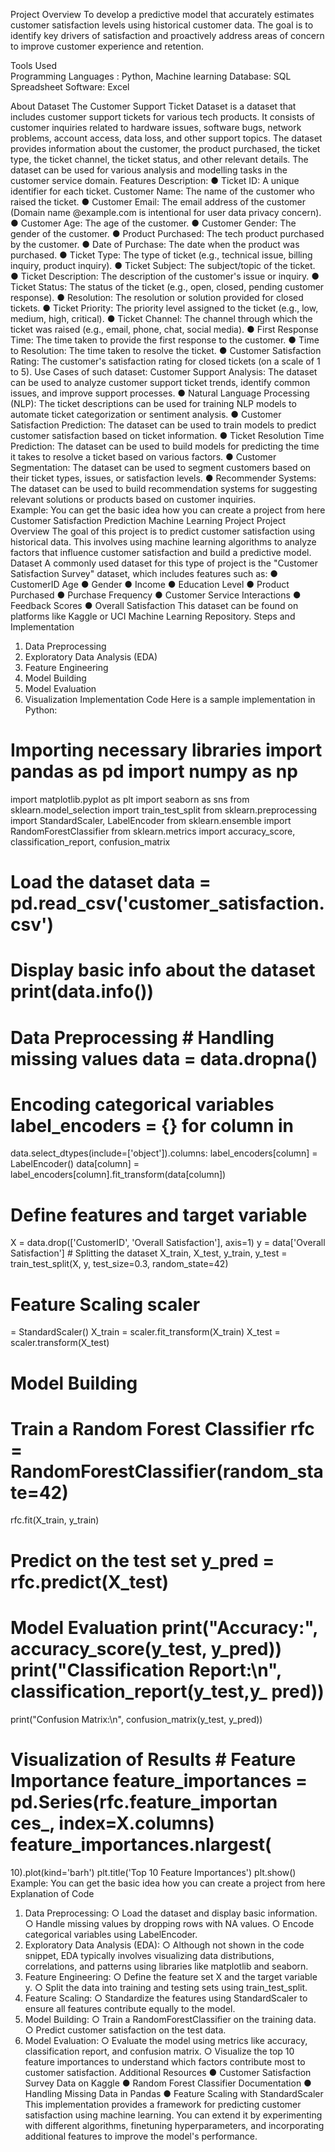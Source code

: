 Project Overview 
To develop a predictive model that accurately estimates customer satisfaction levels using historical customer data. The goal is to identify key drivers of satisfaction and proactively address areas of concern to improve customer experience and retention.  
 
Tools Used  
Programming Languages : Python, Machine learning 
Database: SQL  
Spreadsheet Software: Excel  
 
About Dataset 
The Customer Support Ticket Dataset is a dataset that includes customer support tickets for various tech products. It consists of customer inquiries related to hardware issues, software bugs, network problems, account access, data loss, and other support topics. The dataset provides information about the customer, the product purchased, the ticket type, the ticket channel, the ticket status, and other relevant 
details. 
The dataset can be used for various analysis and modelling tasks in the customer service domain. 
Features Description: 
●	Ticket ID: A unique identifier for each ticket. 
Customer Name: The name of the customer who raised the ticket. 
●	Customer Email: The email address of the customer (Domain name @example.com is intentional for user data privacy concern). 
●	Customer Age: The age of the customer. 
●	Customer Gender: The gender of the customer. 
●	Product Purchased: The tech product purchased by the customer. 
●	Date of Purchase: The date when the product was purchased. 
●	Ticket Type: The type of ticket (e.g., technical issue, billing inquiry, product inquiry). 
●	Ticket Subject: The subject/topic of the ticket. 
●	Ticket Description: The description of the customer's issue or inquiry. 
●	Ticket Status: The status of the ticket (e.g., open, closed, pending customer response). 
●	Resolution: The resolution or solution provided for closed tickets. 
●	Ticket Priority: The priority level assigned to the ticket (e.g., low, medium, high, 
critical). 
●	Ticket Channel: The channel through which the ticket was raised (e.g., email, phone, chat, social media). 
●	First Response Time: The time taken to provide the first response to the customer. 
●	Time to Resolution: The time taken to resolve the ticket. 
●	Customer Satisfaction Rating: The customer's satisfaction rating for closed tickets (on a scale of 1 to 5). 
Use Cases of such dataset: 
Customer Support Analysis: The dataset can be used to analyze customer support ticket trends, identify common issues, and improve support processes. 
●	Natural Language Processing (NLP): The ticket descriptions can be used for training NLP models to automate ticket categorization or sentiment analysis. 
●	Customer Satisfaction Prediction: The dataset can be used to train models to predict customer satisfaction based on ticket information. 
●	Ticket Resolution Time Prediction: The dataset can be used to build models for predicting the time it takes to resolve a ticket based on various factors. 
●	Customer Segmentation: The dataset can be used to segment customers based on their ticket types, issues, or satisfaction levels. 
●	Recommender Systems: The dataset can be used to build recommendation systems for suggesting relevant solutions or products based on customer 
inquiries.                                                                                                                                                                  
Example: You can get the basic idea how you can create a project from 
here 
Customer Satisfaction Prediction Machine Learning Project 
Project Overview 
The goal of this project is to predict customer satisfaction using historical data. This involves using machine learning algorithms to analyze factors that influence customer satisfaction and build a predictive model. 
Dataset 
A commonly used dataset for this type of project is the "Customer Satisfaction Survey" dataset, which includes features such as: 
●	CustomerID 
Age 
●	Gender 
●	Income 
●	Education Level 
●	Product Purchased 
●	Purchase Frequency 
●	Customer Service Interactions 
●	Feedback Scores 
●	Overall Satisfaction 
This dataset can be found on platforms like Kaggle or UCI Machine Learning Repository. 
Steps and Implementation 
1.	Data Preprocessing 
2.	Exploratory Data Analysis (EDA) 
3.	Feature Engineering 
4.	Model Building 
5.	Model Evaluation 
6.	Visualization 
Implementation Code 
Here is a sample implementation in Python: 
 
# Importing necessary libraries import pandas as pd import numpy as np 
import matplotlib.pyplot as plt import seaborn as sns from sklearn.model_selection import train_test_split from sklearn.preprocessing import StandardScaler, LabelEncoder from sklearn.ensemble import RandomForestClassifier from sklearn.metrics import accuracy_score, classification_report, confusion_matrix 
# Load the dataset data = pd.read_csv('customer_satisfaction.csv') 
# Display basic info about the dataset print(data.info()) 
# Data Preprocessing # Handling missing values data = data.dropna() 
# Encoding categorical variables    label_encoders = {} for column in 
data.select_dtypes(include=['object']).columns: label_encoders[column] = LabelEncoder() data[column] = label_encoders[column].fit_transform(data[column]) 
# Define features and target variable 
X = data.drop(['CustomerID', 'Overall Satisfaction'], axis=1) y = data['Overall Satisfaction'] # Splitting the dataset 
X_train, X_test, y_train, y_test = train_test_split(X, y, test_size=0.3, random_state=42) 
# Feature Scaling scaler 
= StandardScaler() 
X_train = scaler.fit_transform(X_train) 
X_test = scaler.transform(X_test) 
# Model Building 
# Train a Random Forest Classifier rfc = RandomForestClassifier(random_state=42) 
rfc.fit(X_train, y_train) 
# Predict on the test set y_pred = rfc.predict(X_test) 
# Model Evaluation print("Accuracy:", accuracy_score(y_test, y_pred)) print("Classification Report:\n", classification_report(y_test,y_ pred)) 
print("Confusion Matrix:\n", confusion_matrix(y_test, y_pred)) 
# Visualization of Results # Feature Importance feature_importances = pd.Series(rfc.feature_importan ces_, index=X.columns) feature_importances.nlargest(
10).plot(kind='barh') plt.title('Top 10 Feature 
Importances') plt.show() 
Example: You can get the basic idea how you can create a project from here 
Explanation of Code 
1.	Data Preprocessing: 
○	Load the dataset and display basic information. 
	 	○ Handle missing values by dropping rows with NA values. 
	 	○ Encode categorical variables using LabelEncoder. 
2.	Exploratory Data Analysis (EDA): 
○	Although not shown in the code snippet, EDA typically involves visualizing data distributions, correlations, and patterns using libraries like 
matplotlib and seaborn. 
3.	Feature Engineering: 
○	Define the feature set X and the target variable y. 
	 	○ Split the data into training and testing sets using train_test_split. 
4.	Feature Scaling: 
○	Standardize the features using StandardScaler to ensure all features contribute equally to the model. 
5.	Model Building: 
○	Train a RandomForestClassifier on the training data. 
	 	○ Predict customer satisfaction on the test data. 
6.	Model Evaluation: 
○	Evaluate the model using metrics like accuracy, classification report, and 
confusion matrix. 
○ Visualize the top 10 feature importances to understand which factors 
contribute most to customer satisfaction. 
Additional Resources 
●	Customer Satisfaction Survey Data on Kaggle 
●	Random Forest Classifier Documentation 
●	Handling Missing Data in Pandas 
●	Feature Scaling with StandardScaler 
This implementation provides a framework for predicting customer satisfaction using machine learning. You can extend it by experimenting with different algorithms, finetuning hyperparameters, and incorporating additional features to improve the model's performance.       
